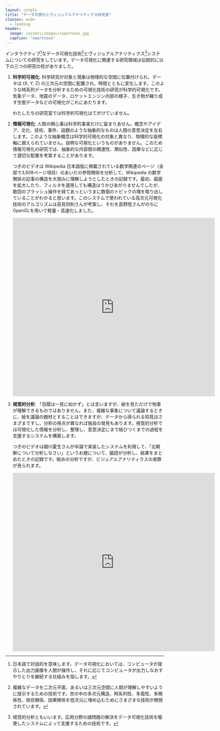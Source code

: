 ```yaml
---
layout: single
title: "データ可視化とヴィジュアルアナリティクス研究室"
classes: wide
  - landing
header:
  image: /assets/images/supernova.jpg
  caption: "smartnova"
---
```


インタラクティブ[^interactive]なデータ可視化技術[^infovis]とヴィジュアルアナリティクス[^va]システムについての研究をしています。データ可視化に関連する研究領域は伝統的に以下の三つの研究の柱がありました。

1. **科学的可視化**: 科学研究が対象と現象は物理的な空間に位置付けられ、データは (X, Y, Z) の三次元の空間に配置され、時間とともに変化します。このような時系列データを分析するための可視化技術の研究が科学的可視化です。気象データ、地震のデータ、ロケットエンジン内部の様子、生き物が織り成す生態データなどの可視化がこれにあたります。

    わたしたちの研究室では科学的可視化はてがけていません。

1. **情報可視化**: 人間の関心事は科学的事実だけに留まりあせん。概念やアイデア、文化、技術、事件、話題のような抽象的なものは人間の意思決定を左右します。このような抽象概念は科学的可視化の対象と異なり、物理的な座標軸に据えられていません。自明な可視化というものがありません。このため情報可視化の研究では、抽象的な内容間の関連性、類似性、因果などに応じて適切な配置を考案することがあります。

    つぎのビデオは Wikipedia 日本語版に掲載されている数学関連のページ（全部で3,608ページ項目）のあいだの参照関係を分析して、Wikipedia の数学関係の記事の構造を大掴みに理解しようとしたときの記録です。最初、画面を拡大したり、フィルタを適用しても構造はうかびあがりませんでしたが、数回のブラッシュ操作を経てあっというまに数個のトピックの塊を取り出していることがわかると思います。このシステムで使われている高次元可視化技術のアルゴリズムは高見将則さんが考案し、それを高野陸さんがのちにOpenGLを用いて軽量・高速化しました。
    <iframe src="https://player.vimeo.com/video/98197432?h=f13c6df76b" width="640" height="564" frameborder="0" allow="autoplay; fullscreen" allowfullscreen></iframe>


1. **視覚的分析**: 「百聞は一見に如かず」とは言いますが、絵を見ただけで物事が理解できるものではありません。また、複雑な事象について議論するときに、絵を議論の題材とすることはできますが、データから得られる知見はさまざまですし、分析の視点が異なれば独自の発見もあります。視覚的分析では可視化した情報を分析し、整理し、意思決定にまで結びつくまでの過程を支援するシステムを構築します。

    つぎのビデオは細川夏生さんが卒論で実装したシステムを利用して、「北朝鮮について分析しなさい」というお題について、脇田が分析し、結果をまとめたときの記録です。眺めの分析ですが、ビジュアルアナリティクスの実際が見られます。
    <iframe src="https://player.vimeo.com/video/461154045#t=1m10s?h=69045881c7" width="640" height="564" frameborder="0" allow="autoplay; fullscreen" allowfullscreen></iframe>


[^interactive]: 日本語で対話的を意味します。データ可視化においては、コンピュータが提示した出力画像を人間が操作し、それに応じてコンピュータが出力しなおすやりとりを継続する仕組みを指します。

[^infovis]: 複雑なデータを二次元平面、あるいは三次元空間に人間が理解しやすいように提示するための技術です。世の中の多次元構造、時系列性、多面性、多関係性、依存関係、因果関係を低次元に埋め込むためにさまざまな技術が開発されています。

[^va]: 視覚的分析ともいいます。応用分野の諸問題の解決をデータ可視化技術を駆使したシステムによって支援するための技術です。
